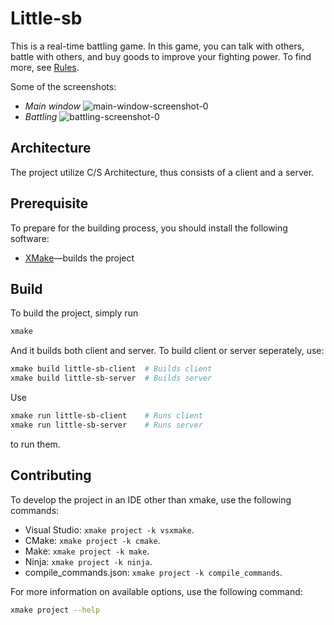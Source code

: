 # Little-sb
This is a real-time battling game. In this game, you can talk with others,
battle with others, and buy goods to improve your fighting power. To find more,
see [Rules](./docs/rules.md).

Some of the screenshots:

- *Main window*
    ![main-window-screenshot-0](./docs/images/main-window-screenshot-0.png "main-window-screenshot-0")
- *Battling*
    ![battling-screenshot-0](./docs/images/battling-screenshot-0.png "battling-screenshot-0")

## Architecture
The project utilize C/S Architecture, thus consists of a client and a server.

## Prerequisite
To prepare for the building process, you should install the following software:
- [XMake](https://xmake.io)—builds the project

## Build
To build the project, simply run
```bash
xmake
```
And it builds both client and server. To build client or server seperately, use:
```bash
xmake build little-sb-client  # Builds client
xmake build little-sb-server  # Builds server
```
Use
```bash
xmake run little-sb-client    # Runs client
xmake run little-sb-server    # Runs server
```
to run them.

## Contributing
To develop the project in an IDE other than xmake, use the following commands:
- Visual Studio: `xmake project -k vsxmake`.
- CMake: `xmake project -k cmake`.
- Make: `xmake project -k make`.
- Ninja: `xmake project -k ninja`.
- compile_commands.json: `xmake project -k compile_commands`.

For more information on available options, use the following command:
```bash
xmake project --help
```
